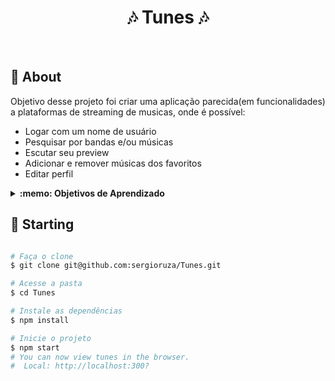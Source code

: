 <h1 align="center">🎶 Tunes 🎶</h1>

<br>

## :dart: About ##

Objetivo desse projeto foi criar uma aplicação parecida(em funcionalidades) a plataformas de streaming de musicas, onde é possível:
- Logar com um nome de usuário
- Pesquisar por bandas e/ou músicas
- Escutar seu preview
- Adicionar e remover músicas dos favoritos
- Editar perfil
<details>
 <summary><strong>:memo: Objetivos de Aprendizado</strong></summary><br /> 

- Fazer requisições e consumir dados vindos de uma `API`;

- Utilizar os ciclos de vida de um componente React;

- Utilizar a função `setState` de forma a garantir que um determinado código só é executado após o estado ser atualizado

- Criar rotas, mapeando o caminho da URL com o componente correspondente, via `Route`;

- Utilizar o `Switch` do `React Router`

- Criar links de navegação na aplicação;
</details>

## :checkered_flag: Starting ##

```bash

# Faça o clone
$ git clone git@github.com:sergioruza/Tunes.git

# Acesse a pasta
$ cd Tunes

# Instale as dependências
$ npm install

# Inicie o projeto
$ npm start
# You can now view tunes in the browser.
#  Local: http://localhost:300?
```

